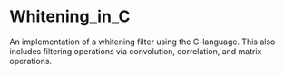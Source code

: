 # Whitening_in_C
An implementation of a whitening filter using the C-language. This also includes filtering operations via convolution, correlation, and matrix operations.
